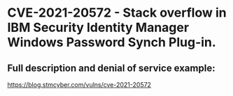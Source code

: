 # CVE-2021-20572 - Stack overflow in IBM Security Identity Manager Windows Password Synch Plug-in.

## Full description and denial of service example:
https://blog.stmcyber.com/vulns/cve-2021-20572
